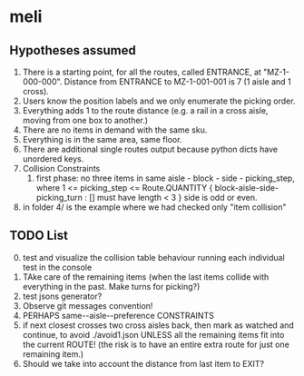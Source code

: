 # meli

## Hypotheses assumed
1. There is a starting point, for all the routes, called ENTRANCE, at "MZ-1-000-000".
Distance from ENTRANCE to MZ-1-001-001 is 7 (1 aisle and 1 cross).
2. Users know the position labels and we only enumerate the picking order.
3. Everything adds 1 to the route distance (e.g. a rail in a cross aisle,
   moving from one box to another.)
4. There are no items in demand with the same sku.
5. Everything is in the same area, same floor.
6. There are additional single routes output because python dicts have unordered
keys.
7.  Collision Constraints
    1.  first phase: no three items in same aisle - block - side - picking_step,
        where 1 <= picking_step <= Route.QUANTITY 
{ 
    block-aisle-side-picking_turn : [] must have length < 3
}
side is odd or even.
8. in folder 4/ is the example where we had checked only "item collision"

## TODO List
0.  test and visualize the collision table behaviour running each individual test
in the console
1.  TAke care of the remaining items (when the last items collide
with everything in the past. Make turns for picking?)
1.  test jsons generator?
3.  Observe git messages convention!
4.  PERHAPS same--aisle--preference CONSTRAINTS
5.  if next closest crosses two cross aisles back, then mark as watched and
continue, to avoid ./avoid1.json UNLESS all the remaining items fit into the
current ROUTE! (the risk is to have an entire extra route for just one remaining
item.)
6. Should we take into account the distance from last item to EXIT?
